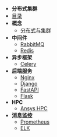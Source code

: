 
- **分布式集群**
- [目录](distributeCluster/README.md)
- **概念**
  - [分布式与集群](distributeCluster/chapter/introdution.md)
- **中间件**
  - [RabbitMQ](distributeCluster/chapter/rabbitmq.md)
  - [Redis](distributeCluster/chapter/redis.md)
- **异步框架**
  - [Celery](distributeCluster/chapter/celery.md)
- **后端服务**
  - [Nginx](nginx/README.md)
  - [Django](django/README.md)
  - [FastAPI](fastapi/README.md)
  - [Flask](distributeCluster/chapter/flask.md)
- **HPC**
  - [Ansys HPC](distributeCluster/chapter/ansys.md)
- **消息监控**
  - [Prometheus](distributeCluster/chapter/prometheus.md)
  - [ELK](distributeCluster/chapter/elk.md)

    
    